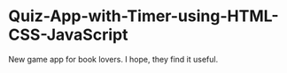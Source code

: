 # Quiz-App-with-Timer-using-HTML-CSS-JavaScript
New game app for book lovers. I hope, they find it useful.
